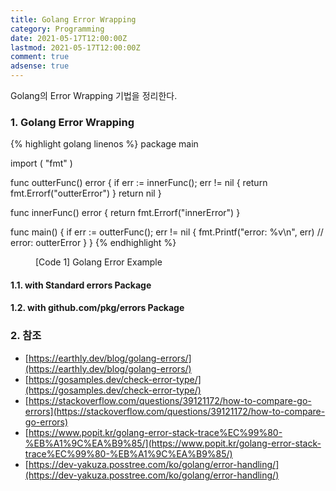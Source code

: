 ```yaml
---
title: Golang Error Wrapping
category: Programming
date: 2021-05-17T12:00:00Z
lastmod: 2021-05-17T12:00:00Z
comment: true
adsense: true
---
```


Golang의 Error Wrapping 기법을 정리한다.

### 1. Golang Error Wrapping

{% highlight golang linenos %}
package main

import (
	"fmt"
)

func outterFunc() error {
	if err := innerFunc(); err != nil {
		return fmt.Errorf("outterError")
	}
	return nil
}

func innerFunc() error {
	return fmt.Errorf("innerError")
}

func main() {
	if err := outterFunc(); err != nil {
		fmt.Printf("error: %v\n", err)  // error: outterError
	}
}
{% endhighlight %}
<figure>
<figcaption class="caption">[Code 1] Golang Error Example</figcaption>
</figure>

#### 1.1. with Standard errors Package

#### 1.2. with github.com/pkg/errors Package

### 2. 참조

* [https://earthly.dev/blog/golang-errors/](https://earthly.dev/blog/golang-errors/)
* [https://gosamples.dev/check-error-type/](https://gosamples.dev/check-error-type/)
* [https://stackoverflow.com/questions/39121172/how-to-compare-go-errors](https://stackoverflow.com/questions/39121172/how-to-compare-go-errors)
* [https://www.popit.kr/golang-error-stack-trace%EC%99%80-%EB%A1%9C%EA%B9%85/](https://www.popit.kr/golang-error-stack-trace%EC%99%80-%EB%A1%9C%EA%B9%85/)
* [https://dev-yakuza.posstree.com/ko/golang/error-handling/](https://dev-yakuza.posstree.com/ko/golang/error-handling/)